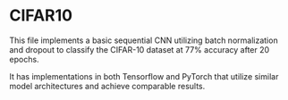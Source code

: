 # CIFAR10

This file implements a basic sequential CNN utilizing batch normalization and dropout to classify the CIFAR-10 dataset at 77% accuracy after 20 epochs.

It has implementations in both Tensorflow and PyTorch that utilize similar model architectures and achieve comparable results.
